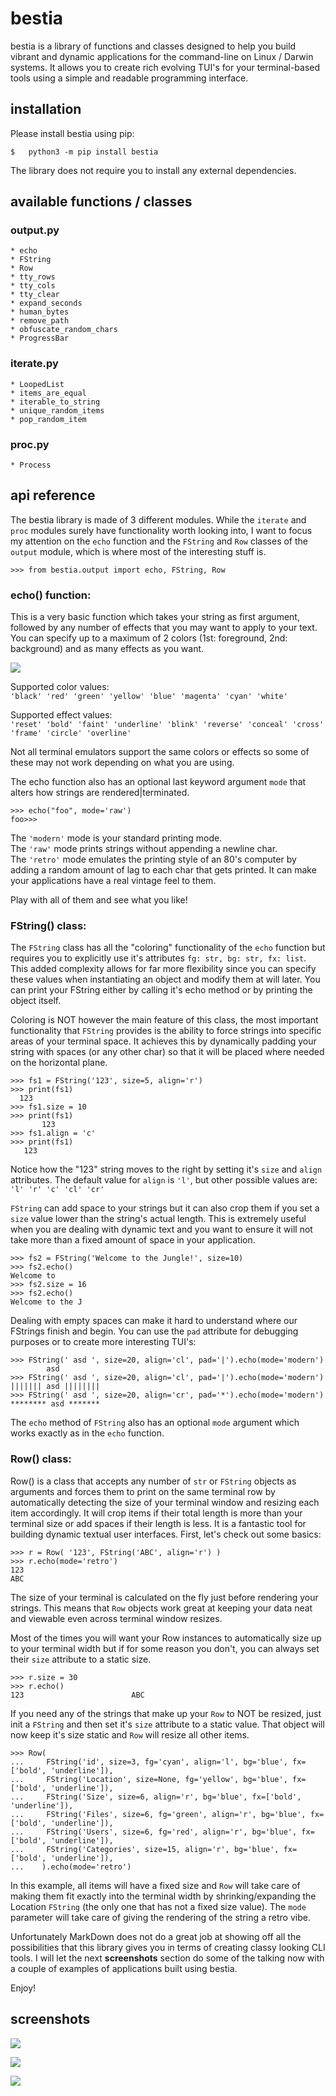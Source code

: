 # bestia
bestia is a library of functions and classes designed to help you build vibrant and dynamic applications for the command-line on Linux / Darwin systems. It allows you to create rich evolving TUI's for your terminal-based tools using a simple and readable programming interface.


## installation
Please install bestia using pip:

```
$   python3 -m pip install bestia
```


The library does not require you to install any external dependencies.


## available functions / classes

### output.py

```
* echo
* FString
* Row
* tty_rows
* tty_cols
* tty_clear
* expand_seconds
* human_bytes
* remove_path
* obfuscate_random_chars
* ProgressBar
```

### iterate.py

```
* LoopedList
* items_are_equal
* iterable_to_string
* unique_random_items
* pop_random_item
```

### proc.py

```
* Process
```



## api reference

The bestia library is made of 3 different modules. While the `iterate` and `proc` modules surely have functionality worth looking into, I want to focus my attention on the `echo` function and the `FString` and `Row` classes of the `output` module, which is where most of the interesting stuff is.

`>>> from bestia.output import echo, FString, Row `


### echo() function:

This is a very basic function which takes your string as first argument, followed by any number of effects that you may want to apply to your text. You can specify up to a maximum of 2 colors (1st: foreground, 2nd: background) and as many effects as you want.

![](https://github.com/synestematic/bestia/blob/master/resources/e.png?raw=true)

Supported color values:  
`'black' 'red' 'green' 'yellow' 'blue' 'magenta' 'cyan' 'white'`  


Supported effect values:  
`'reset' 'bold' 'faint' 'underline' 'blink' 'reverse' 'conceal' 'cross' 'frame' 'circle' 'overline'`  

Not all terminal emulators support the same colors or effects so some of these may not work depending on what you are using. 

The echo function also has an optional last keyword argument `mode` that alters how strings are rendered|terminated. 

```
>>> echo("foo", mode='raw')
foo>>> 
```

The `'modern'` mode is your standard printing mode.  
The `'raw'` mode prints strings without appending a newline char.  
The `'retro'` mode emulates the printing style of an 80's computer by adding a random amount of lag to each char that gets printed. It can make your applications have a real vintage feel to them.

Play with all of them and see what you like!


### FString() class:

The `FString` class has all the "coloring" functionality of the `echo` function but requires you to explicitly use it's attributes `fg: str, bg: str, fx: list`. This added complexity allows for far more flexibility since you can specify these values when instantiating an object and modify them at will later. You can print your FString either by calling it's echo method or by printing the object itself.

Coloring is NOT however the main feature of this class, the most important functionality that `FString` provides is the ability to force strings into specific areas of your terminal space. It achieves this by dynamically padding your string with spaces (or any other char) so that it will be placed where needed on the horizontal plane.

```
>>> fs1 = FString('123', size=5, align='r')
>>> print(fs1)
  123
>>> fs1.size = 10
>>> print(fs1)
       123
>>> fs1.align = 'c'
>>> print(fs1)
   123    
```

Notice how the "123" string moves to the right by setting it's `size` and `align` attributes. The default value for `align` is `'l'`, but other possible values are:  
 `'l' 'r' 'c' 'cl' 'cr'`


`FString` can add space to your strings but it can also crop them if you set a `size` value lower than the string's actual length. This is extremely useful when you are dealing with dynamic text and you want to ensure it will not take more than a fixed amount of space in your application.

```
>>> fs2 = FString('Welcome to the Jungle!', size=10)
>>> fs2.echo()
Welcome to
>>> fs2.size = 16
>>> fs2.echo()
Welcome to the J
```   


Dealing with empty spaces can make it hard to understand where our FStrings finish and begin. You can use the `pad` attribute for debugging purposes or to create more interesting TUI's:

```
>>> FString(' asd ', size=20, align='cl', pad='|').echo(mode='modern')
        asd         
>>> FString(' asd ', size=20, align='cl', pad='|').echo(mode='modern')
||||||| asd ||||||||
>>> FString(' asd ', size=20, align='cr', pad='*').echo(mode='modern')
******** asd *******
```

The `echo` method of `FString` also has an optional `mode` argument which works exactly as in the `echo` function. 


### Row() class:

Row() is a class that accepts any number of `str` or `FString` objects as arguments and forces them to print on the same terminal row by automatically detecting the size of your terminal window and resizing each item accordingly. It will crop items if their total length is more than your terminal size or add spaces if their length is less. It is a fantastic tool for building dynamic textual user interfaces. First, let's check out some basics:

```
>>> r = Row( '123', FString('ABC', align='r') )
>>> r.echo(mode='retro')
123                                                                                   ABC
```

The size of your terminal is calculated on the fly just before rendering your strings. This means that `Row` objects work great at keeping your data neat and viewable even across terminal window resizes.

Most of the times you will want your Row instances to automatically size up to your terminal width but if for some reason you don't, you can always set their `size` attribute to a static size.

```
>>> r.size = 30
>>> r.echo()
123                        ABC
```

If you need any of the strings that make up your `Row` to NOT be resized, just init a `FString` and then set it's `size` attribute to a static value. That object will now keep it's size static and `Row` will resize all other items.


```
>>> Row(
...     FString('id', size=3, fg='cyan', align='l', bg='blue', fx=['bold', 'underline']),
...     FString('Location', size=None, fg='yellow', bg='blue', fx=['bold', 'underline']),
...     FString('Size', size=6, align='r', bg='blue', fx=['bold', 'underline']),
...     FString('Files', size=6, fg='green', align='r', bg='blue', fx=['bold', 'underline']),
...     FString('Users', size=6, fg='red', align='r', bg='blue', fx=['bold', 'underline']),
...     FString('Categories', size=15, align='r', bg='blue', fx=['bold', 'underline']),
...    ).echo(mode='retro')
```

In this example, all items will have a fixed size and `Row` will take care of making them fit exactly into the terminal width by shrinking/expanding the Location `FString` (the only one that has not a fixed size value). The `mode` parameter will take care of giving the rendering of the string a retro vibe.

Unfortunately MarkDown does not do a great job at showing off all the possibilities that this library gives you in terms of creating classy looking CLI tools. I will let the next __screenshots__ section do some of the talking now with a couple of examples of applications built using bestia.

Enjoy!


## screenshots

![](https://github.com/synestematic/bestia/blob/master/resources/k.png?raw=true)

![](https://github.com/synestematic/bestia/blob/master/resources/r.png?raw=true)

![](https://github.com/synestematic/bestia/blob/master/resources/th.png?raw=true)

